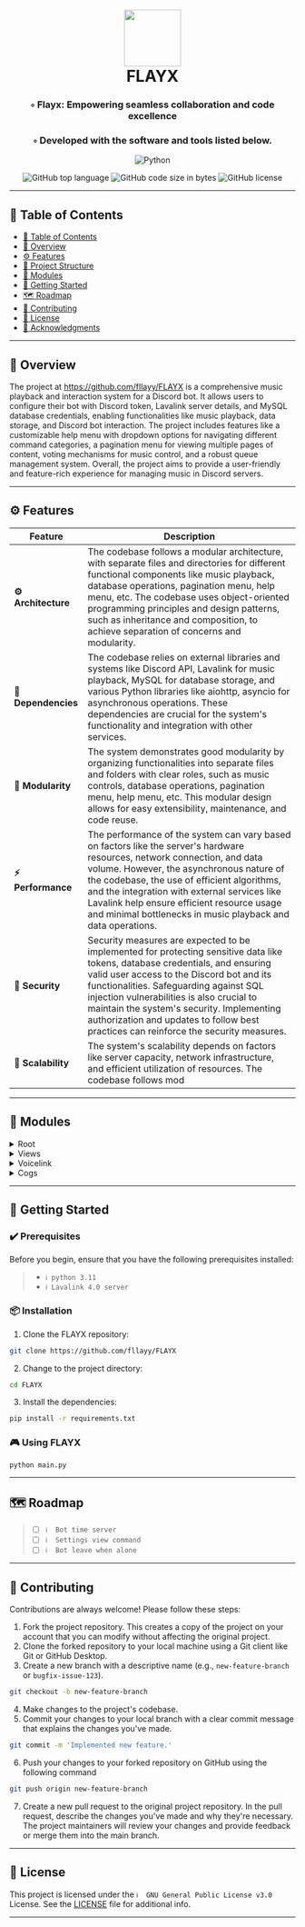 <div align="center">
<h1 align="center">
<img src="https://cdn.discordapp.com/attachments/1146153316787699712/1154103449093414942/JDBJcDH.png" width="100" />
<br>FLAYX
</h1>
<h3>◦ Flayx: Empowering seamless collaboration and code excellence</h3>
<h3>◦ Developed with the software and tools listed below.</h3>

<p align="center">
<img src="https://img.shields.io/badge/Python-3776AB.svg?style&logo=Python&logoColor=white" alt="Python" />
</p>
<img src="https://img.shields.io/github/languages/top/fllayy/FLAYX?style&color=5D6D7E" alt="GitHub top language" />
<img src="https://img.shields.io/github/languages/code-size/fllayy/FLAYX?style&color=5D6D7E" alt="GitHub code size in bytes" />
<img src="https://img.shields.io/github/license/fllayy/FLAYX?style&color=5D6D7E" alt="GitHub license" />
</div>

---

## 📒 Table of Contents
- [📒 Table of Contents](#-table-of-contents)
- [📍 Overview](#-overview)
- [⚙️ Features](#-features)
- [📂 Project Structure](#project-structure)
- [🧩 Modules](#modules)
- [🚀 Getting Started](#-getting-started)
- [🗺 Roadmap](#-roadmap)
- [🤝 Contributing](#-contributing)
- [📄 License](#-license)
- [👏 Acknowledgments](#-acknowledgments)

---


## 📍 Overview

The project at https://github.com/fllayy/FLAYX is a comprehensive music playback and interaction system for a Discord bot. It allows users to configure their bot with Discord token, Lavalink server details, and MySQL database credentials, enabling functionalities like music playback, data storage, and Discord bot interaction. The project includes features like a customizable help menu with dropdown options for navigating different command categories, a pagination menu for viewing multiple pages of content, voting mechanisms for music control, and a robust queue management system. Overall, the project aims to provide a user-friendly and feature-rich experience for managing music in Discord servers.

---

## ⚙️ Features

| Feature                | Description                                                                                                                                                                                                                                                                                                                                                                                                                                |
| ---------------------- | ------------------------------------------------------------------------------------------------------------------------------------------------------------------------------------------------------------------------------------------------------------------------------------------------------------------------------------------------------------------------------------------------------------------------------------------ |
| **⚙️ Architecture**     | The codebase follows a modular architecture, with separate files and directories for different functional components like music playback, database operations, pagination menu, help menu, etc. The codebase uses object-oriented programming principles and design patterns, such as inheritance and composition, to achieve separation of concerns and modularity.                                                |
| **🔗 Dependencies**    | The codebase relies on external libraries and systems like Discord API, Lavalink for music playback, MySQL for database storage, and various Python libraries like aiohttp, asyncio for asynchronous operations. These dependencies are crucial for the system's functionality and integration with other services.                            |
| **🧩 Modularity**      | The system demonstrates good modularity by organizing functionalities into separate files and folders with clear roles, such as music controls, database operations, pagination menu, help menu, etc. This modular design allows for easy extensibility, maintenance, and code reuse.                                                                                                         |
| **⚡️ Performance**      | The performance of the system can vary based on factors like the server's hardware resources, network connection, and data volume. However, the asynchronous nature of the codebase, the use of efficient algorithms, and the integration with external services like Lavalink help ensure efficient resource usage and minimal bottlenecks in music playback and data operations. |
| **🔐 Security**        | Security measures are expected to be implemented for protecting sensitive data like tokens, database credentials, and ensuring valid user access to the Discord bot and its functionalities. Safeguarding against SQL injection vulnerabilities is also crucial to maintain the system's security. Implementing authorization and updates to follow best practices can reinforce the security measures.      |
| **📶 Scalability**     | The system's scalability depends on factors like server capacity, network infrastructure, and efficient utilization of resources. The codebase follows mod


---

## 🧩 Modules

<details closed><summary>Root</summary>

| File                                                                   | Summary                                                                                                                                                                                                      |
| ---                                                                    | ---                                                                                                                                                                                                          |
| [.env Exemple](https://github.com/fllayy/FLAYX/blob/main/.env%20Exemple) | The code allows you to configure your Discord token, Lavalink server details, and MySQL database credentials to enable functionalities such as Discord bot interaction, music playback, and data storage.    |
| [main.py](https://github.com/fllayy/FLAYX/blob/main/main.py)           | Exception:                                                                                                                                                                                                   |
| [function.py](https://github.com/fllayy/FLAYX/blob/main/function.py)   | This code includes functionalities to connect to a MySQL database, check the connection, ping the database for response time, create database tables, and perform operations like finding and updating data. |

</details>

<details closed><summary>Views</summary>

| File                                                                         | Summary                                                                                                                                                                                                                                                                                                                                                                                                                                                                                                                                                                                                                                                                                                                                                                                                                                                                          |
| ---                                                                          | ---                                                                                                                                                                                                                                                                                                                                                                                                                                                                                                                                                                                                                                                                                                                                                                                                                                                                              |
| [paginator.py](https://github.com/fllayy/FLAYX/blob/main/views/paginator.py) | This code implements a pagination menu for a Discord bot. It allows users to navigate through multiple pages of content using "previous" and "next" buttons. The current page is displayed as an embedded message. The menu is customizable and can handle multiple pages of content.                                                                                                                                                                                                                                                                                                                                                                                                                                                                                                                                                                                            |
| [help.py](https://github.com/fllayy/FLAYX/blob/main/views/help.py)           | This code defines a class `HelpDropdown` that extends `discord.ui.Select`, allowing users to select different categories of commands in a dropdown menu. The dropdown menu options include categories like "News" and "Tutorial", as well as dynamically generated options for each category of commands. The code also defines a class `HelpView` that extends `discord.ui.View`, which is used to display the dropdown menu and additional buttons for support and inviting a bot. The `HelpView` class handles user interactions with the dropdown and generates an embed message based on the selected category or button clicked. Overall, this code enables users to easily navigate and access different help categories and commands provided by a bot in a Discord server. The classes and functions in the code facilitate an interactive and user-friendly help menu. |
| [player.py](https://github.com/fllayy/FLAYX/blob/main/views/player.py)       | The code defines a MusicControlsView class in a Discord bot. It handles various functionalities for controlling music playback, including skipping, pausing/resuming, stopping, enabling/disabling autoplay, and shuffling the playlist. It also includes voting mechanisms for certain actions.                                                                                                                                                                                                                                                                                                                                                                                                                                                                                                                                                                                 |

</details>


<details closed><summary>Voicelink</summary>

| File                                                                       | Summary                                                                                                                                                                                                                                                                                                                   |
| ---                                                                        | ---                                                                                                                                                                                                                                                                                                                       |
| [player.py](https://github.com/fllayy/FLAYX/blob/main/voicelink/player.py) | This code creates a custom player class for a music bot in Discord. It includes functionalities such as playing tracks, managing queues, handling autoplay, storing playlist history, and controlling playback. The class also handles on-screen display of the current track and user interactions through a controller. |

</details>

<details closed><summary>Cogs</summary>

| File                                                                | Summary                                                                                                                                                                                                                  |
| ---                                                                 | ---                                                                                                                                                                                                                      |
| [music.py](https://github.com/fllayy/FLAYX/blob/main/cogs/music.py) | HTTPStatus Exception: 400                                                                                                                                                                                                |
| [admin.py](https://github.com/fllayy/FLAYX/blob/main/cogs/admin.py) | This code defines a Discord bot command extension that allows admins to change the volume and prefix of the bot. It checks if the user invoking the commands has admin permissions and updates the settings accordingly. |

</details>

---

## 🚀 Getting Started

### ✔️ Prerequisites

Before you begin, ensure that you have the following prerequisites installed:
> - `ℹ️ python 3.11`
> - `ℹ️ Lavalink 4.0 server`

### 📦 Installation

1. Clone the FLAYX repository:
```sh
git clone https://github.com/fllayy/FLAYX
```

2. Change to the project directory:
```sh
cd FLAYX
```

3. Install the dependencies:
```sh
pip install -r requirements.txt
```

### 🎮 Using FLAYX

```sh
python main.py
```


---


## 🗺 Roadmap

> - [ ] `ℹ️  Bot time server`
> - [ ] `ℹ️  Settings view command`
> - [ ] `ℹ️  Bot leave when alone`


---

## 🤝 Contributing

Contributions are always welcome! Please follow these steps:
1. Fork the project repository. This creates a copy of the project on your account that you can modify without affecting the original project.
2. Clone the forked repository to your local machine using a Git client like Git or GitHub Desktop.
3. Create a new branch with a descriptive name (e.g., `new-feature-branch` or `bugfix-issue-123`).
```sh
git checkout -b new-feature-branch
```
4. Make changes to the project's codebase.
5. Commit your changes to your local branch with a clear commit message that explains the changes you've made.
```sh
git commit -m 'Implemented new feature.'
```
6. Push your changes to your forked repository on GitHub using the following command
```sh
git push origin new-feature-branch
```
7. Create a new pull request to the original project repository. In the pull request, describe the changes you've made and why they're necessary.
The project maintainers will review your changes and provide feedback or merge them into the main branch.

---

## 📄 License

This project is licensed under the `ℹ️  GNU General Public License v3.0` License. See the [LICENSE](https://github.com/fllayy/FLAYX/blob/main/LICENSE) file for additional info.

---
